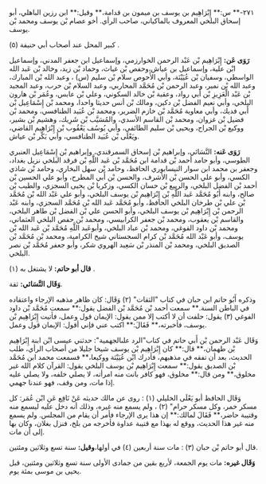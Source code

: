 ٢٧١-** س:** إِبْرَاهِيم بن يوسف بن ميمون بن قدامة،** وقيل:** ابن رزين الباهلي، أبو إسحاق البلخي المعروف بالماكياني، صاحب الرأي. أخو عصام بْن يوسف ومحمد بْن يوسف.

كبير المحل عند أصحاب أبي حنيفة (٥) .

**رَوَى عَن:** إِبْرَاهِيم بْن عَبْد الرحمن الخوارزمي، وإسماعيل ابن جعفر المدني، وإسماعيل ابْن علية، وإسماعيل بن عياش،وحفص بْن غياث، وحماد بْن زيد، وخالد بْن عَبد الله الواسطي، وسفيان بْن عُيَيْنَة، وأبي الأَحوص سلام بْن سليم (س) ، وعبد الله بْن المبارك، وعبد الله بْن نمير، وعبد الرحمن بْن مُحَمَّد المحاربي، وعبد السلام بْن حرب، وعبد المجيد بْن عَبْد الْعَزِيزِ بْن أَبي رواد، وعقبة بْن خالد السكوني، وعلي بْن عابس، وعُمَر بْن هارون البلخي، وأبي نعيم الفضل بْن دكين، ومالك بْن أنس حديثا واحدا، ومحمد بْن إِسْمَاعِيل بْن أَبي فديك، وأبي معاوية مُحَمَّد بْن خازم الضرير، ومحمد بْن عُبَيد الطنافسي، ومحمد بْن فضيل بْن غزوان، ومحمد بْن القاسم الأسدي، والمُسَيَّب بْن شَرِيك، وهشيم بْن بشير، ووكيع بْن الجراح، ويحيى بْن سليم الطائفي، وأبي يُوسُف يَعْقُوب بْن إِبْرَاهِيم القاضي، ويَعْلَى بْن عُبَيد الطنافسي، وأبي بَكْر بْن عياش.

**رَوَى عَنه:** النَّسَائي، وإبراهيم بْن إسحاق السمرقندي، وإبراهيم بْن إِسْمَاعِيل العنبري الطوسي، وأبو حامد أحمد بْن قدامة ابن مُحَمَّد بْن عَبد اللَّهِ بْن فرقد البلخي نزيل بغداد، وجعفر بن محمد ابن سوار النيسابوري الحافظ، وحامد بْن سهل البخاري، وحامد بْن شاذي الكسي، وأبو علي الحسن بْن الأشرف، والحسن بْن أَبي المطرح، وأبو علي الحسين بْن أحمد بْن الفضل البلخي، والربيع بْن حسان الكسي، وزكريا بْن يحيى السجزي، والطيب بْن صالح، وابنه أَبُو مُحَمَّد عَبد اللَّهِ بْن إِبْرَاهِيم بْن يوسف البلخي، وأبو علي عَبْد الله بْن مُحَمَّد بْن علي بْن طرخان البلخي الحافظ، وأبو مُحَمَّد عَبد الله بْن مُحَمَّد السجزي، وابنه عَبْد الرحمن بْن إِبْرَاهِيم بْن يوسف البلخي، وأبو الحسن علي بْن الفضل بْن طاهر البلخي، والقاسم بْن يعقوب، ومحمد بْن جعفر الكرابيسي، ومحمد بْن حفص البلخي العثماني، ومحمد بْن داود الفوغي، ومحمد بْن عباد البلخي، وأبوعَبد اللَّهِ مُحَمَّد بْن عَبد الله بْن يوسف، وأبو عَبْد الله مُحَمَّد بْن كرام السجستاني شيخ الكرامية، ومحمد بْن مُحَمَّد بْن الصديق البلخي، ومحمد بْن المنذر بْن سَعِيد الهروي شكر، وأبو جعفر مُحَمَّد بْن نصر البلخي.

**قال أبو حاتم:** لا يشتغل به (١) .

**وَقَال النَّسَائي:** ثقة.

وذكره أَبُو حاتم ابن حبان في كتاب "الثقات" (٢) وَقَال: كان ظاهر مذهبه الإرجاء واعتقاده في الباطن السنة.** سمعت أحمد بْن مُحَمَّد بْن الفضل يقول:** سمعت مُحَمَّد بْن داود الفوغي (٣) يقول: حلفت أن لا أكتب إلا ممن يقول: الإيمان قول وعمل، فأتيت إِبْرَاهِيم بْن يوسف، فأخبرته،** فَقَالَ:** اكتب عني فإني أقول: الإيمان قول وعمل.

وَقَال عَبْد الرحمن بْن أَبي حاتم في كتاب"الرد علىالجهمية": حدثني عيسى ابْن ابنة إِبْرَاهِيم بْن طهمان،** قال:** كان إِبْرَاهِيم بْن يوسف شيخا جليلا من أصحاب الرأي، طلب الحديث، بعد أن تفقه في مذهبهم، فأدرك ابْن عُيَيْنَة ووكيعا،** فسمعت محمد ابن مُحَمَّد بْن الصديق يقول:** سمعت إِبْرَاهِيم بْن يوسف البلخي يقول: القرآن كلام الله غير مخلوق،** ومن قال:** مخلوق، فهو كافر بانت منه امرأته، لا يصلي خلفه، ولا يصلي عليه إذا مات، ومن وقف، فهو عندنا جهمي.

وَقَال الحافظ أبو يَعْلَى الخليلي (١) : روى عن مالك حديثه عَنْ نَافِع عَنِ ابْن عُمَر: كل مسكر خمر، وكل مسكر حرام" (٢) ، ولم يسمع منه غيره، وذلك أنه دخل عليه ليسمع منه وقتيبة حاضر،** فَقَالَ لمالك:** إن هذا يرى الإرجاء فأمر أن يقام من المجلس. ولم يسمع منه غير هذا الحديث، ووقع له بهذا مع قتيبة عداوة فأخرجه من بلخ، فنزل بغلان، وكان بها إلى أن مات.

قال أبو حاتم بْن حبان (٣) : مات سنة أربعين (٤) في أولها،**وقيل:** سنة تسع وثلاثين ومئتين.

**وَقَال غيره:** مات يوم الجمعة، لأربع بقين من جمادى الأولى سنة تسع وثلاثين ومئتين، قبل يحيى بن موسى بمئة يوم.